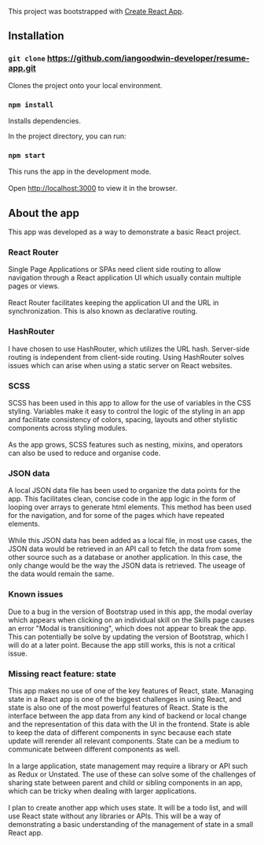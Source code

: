 This project was bootstrapped with [Create React App](https://github.com/facebook/create-react-app).

## Installation

### `git clone` https://github.com/iangoodwin-developer/resume-app.git 

Clones the project onto your local environment.

### `npm install`

Installs dependencies.

In the project directory, you can run:

### `npm start` 

This runs the app in the development mode.<br><br>
Open [http://localhost:3000](http://localhost:3000) to view it in the browser.

## About the app

This app was developed as a way to demonstrate a basic React project. 

### React Router

Single Page Applications or SPAs need client side routing to allow navigation through a React application UI which usually contain multiple pages or views.
<br><br>
React Router facilitates keeping the application UI and the URL in synchronization. This is also known as declarative routing.

### HashRouter

I have chosen to use HashRouter, which utilizes the URL hash. Server-side routing is independent from client-side routing. Using HashRouter solves issues which can arise when using a static server on React websites.

### SCSS

SCSS has been used in this app to allow for the use of variables in the CSS styling. Variables make it easy to control the logic of the styling in an app and facilitate consistency of colors, spacing, layouts and other stylistic components across styling modules.
<br><br>
As the app grows, SCSS features such as nesting, mixins, and operators can also be used to reduce and organise code.

### JSON data

A local JSON data file has been used to organize the data points for the app. This facilitates clean, concise code in the app logic in the form of looping over arrays to generate html elements. This method has been used for the navigation, and for some of the pages which have repeated elements.
<br><br>
While this JSON data has been added as a local file, in most use cases, the JSON data would be retrieved in an API call to fetch the data from some other source such as a database or another application. In this case, the only change would be the way the JSON data is retrieved. The useage of the data would remain the same.

### Known issues

Due to a bug in the version of Bootstrap used in this app, the modal overlay which appears when clicking on an individual skill on the Skills page causes an error "Modal is transitioning", which does not appear to break the app. This can potentially be solve by updating the version of Bootstrap, which I will do at a later point. Because the app still works, this is not a critical issue.

### Missing react feature: state

This app makes no use of one of the key features of React, state. Managing state in a React app is one of the biggest challenges in using React, and state is also one of the most powerful features of React. State is the interface between the app data from any kind of backend or local change and the representation of this data with the UI in the frontend. State is able to keep the data of different components in sync because each state update will rerender all relevant components. State can be a medium to communicate between different components as well.
<br><br>
In a large application, state management may require a library or API such as Redux or Unstated. The use of these can solve some of the challenges of sharing state between parent and child or sibling components in an app, which can be tricky when dealing with larger applications.
<br><br>
I plan to create another app which uses state. It will be a todo list, and will use React state without any libraries or APIs. This will be a way of demonstrating a basic understanding of the management of state in a small React app. 


